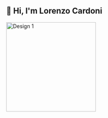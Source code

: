 ## 👋 Hi, I'm Lorenzo Cardoni

<img width="240" height="240" alt="Design 1" src="https://github.com/user-attachments/assets/df763937-3979-4873-a9da-85499d65544b" />


<!--
**Lorenzo-Cardoni/Lorenzo-Cardoni** is a ✨ _special_ ✨ repository because its `README.md` (this file) appears on your GitHub profile.

Here are some ideas to get you started:

- 🔭 I’m currently working on ...
- 🌱 I’m currently learning ...
- 👯 I’m looking to collaborate on ...
- 🤔 I’m looking for help with ...
- 💬 Ask me about ...
- 📫 How to reach me: ...
- 😄 Pronouns: ...
- ⚡ Fun fact: ...
-->

